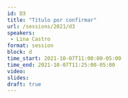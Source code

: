 ```yaml
---
id: D3
title: "Título por confirmar"
url: /sessions/2021/d3
speakers:
 - Lina Castro
format: session
block: d
time_start: 2021-10-07T11:00:00-05:00
time_end: 2021-10-07T11:25:00-05:00
video:
slides:
draft: true
---
```

